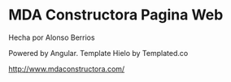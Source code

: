 # MDA Constructora Pagina Web
Hecha por Alonso Berrios

Powered by Angular. Template Hielo by Templated.co

http://www.mdaconstructora.com/

